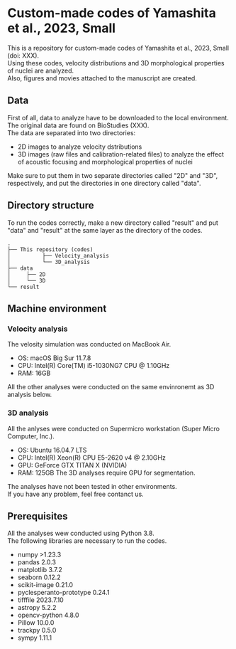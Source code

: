 # Custom-made codes of Yamashita et al., 2023, Small
This is a repository for custom-made codes of Yamashita et al., 2023, Small (doi: XXX).  
Using these codes, velocity distributions and 3D morphological properties of nuclei are analyzed.  
Also, figures and movies attached to the manuscript are created.  

## Data
First of all, data to analyze have to be downloaded to the local environment.  
The original data are found on BioStudies (XXX).  
The data are separated into two directories:
- 2D images to analyze velocity dstributions
- 3D images (raw files and calibration-related files) to analyze the effect of acoustic focusing and morphological properties of nuclei

Make sure to put them in two separate directories called "2D" and "3D", respectively, and put the directories in one directory called "data".

## Directory structure
To run the codes correctly, make a new directory called "result" and put "data" and "result" at the same layer as the directory of the codes.
```
.
├── This repository (codes)
│          ├── Velocity_analysis
│          └── 3D_analysis  
├── data
│     ├── 2D
│     └── 3D    
└── result
```

## Machine environment
### Velocity analysis
The velosity simulation was conducted on MacBook Air.  
- OS: macOS Big Sur 11.7.8
- CPU: Intel(R) Core(TM) i5-1030NG7 CPU @ 1.10GHz  
- RAM: 16GB

All the other analyses were conducted on the same envinronemt as 3D analysis below.
  
### 3D analysis
All the anlyses were conducted on Supermicro workstation (Super Micro Computer, Inc.).  
- OS: Ubuntu 16.04.7 LTS  
- CPU: Intel(R) Xeon(R) CPU E5-2620 v4 @ 2.10GHz  
- GPU: GeForce GTX TITAN X (NVIDIA)  
- RAM: 125GB
The 3D analyses require GPU for segmentation.

The analyses have not been tested in other environments.  
If you have any problem, feel free contanct us.

## Prerequisites
All the analyses wew conducted using Python 3.8.  
The following libraries are necessary to run the codes.  
- numpy >1.23.3
- pandas 2.0.3
- matplotlib 3.7.2
- seaborn 0.12.2
- scikit-image 0.21.0
- pyclesperanto-prototype 0.24.1
- tifffile 2023.7.10
- astropy 5.2.2
- opencv-python 4.8.0
- Pillow 10.0.0
- trackpy 0.5.0
- sympy 1.11.1
